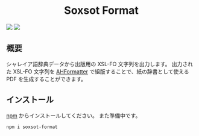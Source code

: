 <div align="center">
<h1>Soxsot Format</h1>
</div>

![](https://img.shields.io/github/package-json/v/Ziphil/SoxsotFormat)
![](https://img.shields.io/github/commit-activity/y/Ziphil/SoxsotFormat?label=commits)


## 概要
シャレイア語辞典データから出版用の XSL-FO 文字列を出力します。
出力された XSL-FO 文字列を [AHFormatter](https://www.antenna.co.jp/AHF/) で組版することで、紙の辞書として使える PDF を生成することができます。

## インストール
[npm](https://www.npmjs.com/package/soxsot-format) からインストールしてください。
また準備中です。
```
npm i soxsot-format
```